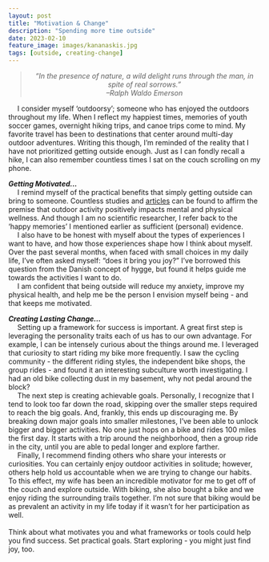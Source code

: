 ```yaml
---
layout: post
title: "Motivation & Change"
description: "Spending more time outside"
date: 2023-02-10
feature_image: images/kananaskis.jpg
tags: [outside, creating-change]
---
```


> <p align="center"><i>“In the presence of nature, a wild delight runs through the man, in spite of real sorrows.”<br>
> –Ralph Waldo Emerson</i></p>


&emsp; I consider myself ‘outdoorsy’; someone who has enjoyed the outdoors throughout my life.  When I reflect my happiest times, memories of youth soccer games, overnight hiking trips, and canoe trips come to mind.  My favorite travel has been to destinations that center around multi-day outdoor adventures. Writing this though, I’m reminded of the reality that I have not prioritized getting outside enough.  Just as I can fondly recall a hike, I can also remember countless times I sat on the couch scrolling on my phone.

**_Getting Motivated..._** \
&emsp; I remind myself of the practical benefits that simply getting outside can bring to someone.  Countless studies and [articles](https://www.hsph.harvard.edu/news/hsph-in-the-news/spend-time-outdoors-itll-improve-your-health-say-experts/) can be found to affirm the premise that outdoor activity positively impacts mental and physical wellness.  And though I am no scientific researcher, I refer back to the ‘happy memories’ I mentioned earlier as sufficient (personal) evidence.  \
&emsp; I also have to be honest with myself about the types of experiences I want to have, and how those experiences shape how I think about myself.  Over the past several months, when faced with small choices in my daily life, I’ve often asked myself: “does it bring you joy?”  I’ve borrowed this question from the Danish concept of hygge, but found it helps guide me towards the activities I want to do.  \
&emsp; I am confident that being outside will reduce my anxiety, improve my physical health, and help me be the person I envision myself being - and that keeps me motivated.

**_Creating Lasting Change..._** \
&emsp; Setting up a framework for success is important.  A great first step is leveraging the personality traits each of us has to our own advantage.  For example, I can be intensely curious about the things around me.  I leveraged that curiosity to start riding my bike more frequently.  I saw the cycling community - the different riding styles, the independent bike shops, the group rides - and found it an interesting subculture worth investigating. I had an old bike collecting dust in my basement, why not pedal around the block? \
&emsp; The next step is creating achievable goals.  Personally, I recognize that I tend to look too far down the road, skipping over the smaller steps required to reach the big goals.  And, frankly, this ends up discouraging me.  By breaking down major goals into smaller milestones, I’ve been able to unlock bigger and bigger activities.  No one just hops on a bike and rides 100 miles the first day.  It starts with a trip around the neighborhood, then a group ride in the city, until you are able to pedal longer and explore farther. \
&emsp; Finally, I recommend finding others who share your interests or curiosities.  You can certainly enjoy outdoor activities in solitude; however, others help hold us accountable when we are trying to change our habits.  To this effect, my wife has been an incredible motivator for me to get off of the couch and explore outside.  With biking, she also bought a bike and we enjoy riding the surrounding trails together.  I’m not sure that biking would be as prevalent an activity in my life today if it wasn’t for her participation as well. \
 \
Think about what motivates you and what frameworks or tools could help you find success.  Set practical goals.  Start exploring - you might just find joy, too.
